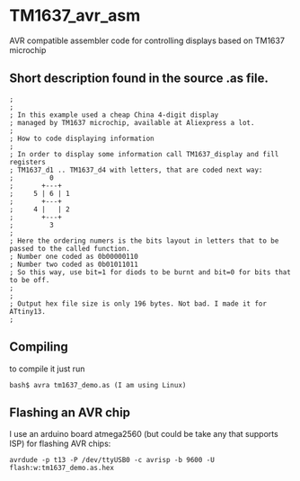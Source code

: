 # TM1637_avr_asm
AVR compatible assembler code for controlling displays based on TM1637 microchip

## Short description found in the source .as file.

    ;
    ;
    ; In this example used a cheap China 4-digit display 
    ; managed by TM1637 microchip, available at Aliexpress a lot.
    ;
    ; How to code displaying information
    ;
    ; In order to display some information call TM1637_display and fill registers
    ; TM1637_d1 .. TM1637_d4 with letters, that are coded next way:
    ;         0
    ;       +---+
    ;     5 | 6 | 1
    ;       +---+
    ;     4 |   | 2
    ;       +---+
    ;         3
    ; 
    ; Here the ordering numers is the bits layout in letters that to be passed to the called function.
    ; Number one coded as 0b00000110
    ; Number two coded as 0b01011011
    ; So this way, use bit=1 for diods to be burnt and bit=0 for bits that to be off.
    ;
    ;
    ; Output hex file size is only 196 bytes. Not bad. I made it for ATtiny13.
    ;

## Compiling 
to compile it just run
  
    bash$ avra tm1637_demo.as (I am using Linux)

## Flashing an AVR chip
I use an arduino board atmega2560 (but could be take any that supports ISP) for flashing AVR chips:

    avrdude -p t13 -P /dev/ttyUSB0 -c avrisp -b 9600 -U flash:w:tm1637_demo.as.hex
